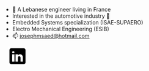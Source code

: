 - 👋 A Lebanese engineer living in France
- Interested in the automotive industry :red_car:
- Embedded Systems specialization (ISAE-SUPAERO)
- Electro Mechanical Engineering (ESIB)
- 📫 josephmsaed@hotmail.com

&nbsp;&nbsp;
<a href="https://www.linkedin.com/in/joseph-msaed/" target="_blanc">
  <img src="https://raw.githubusercontent.com/simple-icons/simple-icons/develop/icons/linkedin.svg" alt="LinkedIn Logo" width="50" height="50">
</a>

<!---
josephmsaed/josephmsaed is a ✨ special ✨ repository because its `README.md` (this file) appears on your GitHub profile.
You can click the Preview link to take a look at your changes.
--->


